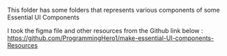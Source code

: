 This folder has some folders that represents various components of some Essential UI Components

I took the figma file and other resources from the Github link below :
https://github.com/ProgrammingHero1/make-essential-UI-components-Resources
